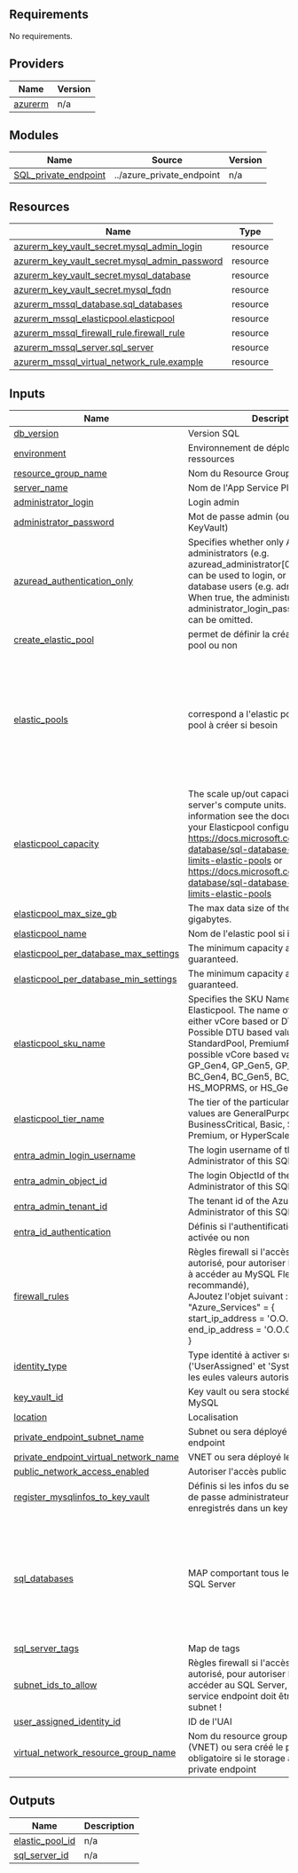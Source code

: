 <!-- BEGIN_TF_DOCS -->
## Requirements

No requirements.

## Providers

| Name | Version |
|------|---------|
| <a name="provider_azurerm"></a> [azurerm](#provider\_azurerm) | n/a |

## Modules

| Name | Source | Version |
|------|--------|---------|
| <a name="module_SQL_private_endpoint"></a> [SQL\_private\_endpoint](#module\_SQL\_private\_endpoint) | ../azure_private_endpoint | n/a |

## Resources

| Name | Type |
|------|------|
| [azurerm_key_vault_secret.mysql_admin_login](https://registry.terraform.io/providers/hashicorp/azurerm/latest/docs/resources/key_vault_secret) | resource |
| [azurerm_key_vault_secret.mysql_admin_password](https://registry.terraform.io/providers/hashicorp/azurerm/latest/docs/resources/key_vault_secret) | resource |
| [azurerm_key_vault_secret.mysql_database](https://registry.terraform.io/providers/hashicorp/azurerm/latest/docs/resources/key_vault_secret) | resource |
| [azurerm_key_vault_secret.mysql_fqdn](https://registry.terraform.io/providers/hashicorp/azurerm/latest/docs/resources/key_vault_secret) | resource |
| [azurerm_mssql_database.sql_databases](https://registry.terraform.io/providers/hashicorp/azurerm/latest/docs/resources/mssql_database) | resource |
| [azurerm_mssql_elasticpool.elasticpool](https://registry.terraform.io/providers/hashicorp/azurerm/latest/docs/resources/mssql_elasticpool) | resource |
| [azurerm_mssql_firewall_rule.firewall_rule](https://registry.terraform.io/providers/hashicorp/azurerm/latest/docs/resources/mssql_firewall_rule) | resource |
| [azurerm_mssql_server.sql_server](https://registry.terraform.io/providers/hashicorp/azurerm/latest/docs/resources/mssql_server) | resource |
| [azurerm_mssql_virtual_network_rule.example](https://registry.terraform.io/providers/hashicorp/azurerm/latest/docs/resources/mssql_virtual_network_rule) | resource |

## Inputs

| Name | Description | Type | Default | Required |
|------|-------------|------|---------|:--------:|
| <a name="input_db_version"></a> [db\_version](#input\_db\_version) | Version SQL | `string` | n/a | yes |
| <a name="input_environment"></a> [environment](#input\_environment) | Environnement de déploiement des ressources | `string` | n/a | yes |
| <a name="input_resource_group_name"></a> [resource\_group\_name](#input\_resource\_group\_name) | Nom du Resource Group | `string` | n/a | yes |
| <a name="input_server_name"></a> [server\_name](#input\_server\_name) | Nom de l'App Service Plan | `string` | n/a | yes |
| <a name="input_administrator_login"></a> [administrator\_login](#input\_administrator\_login) | Login admin | `string` | `null` | no |
| <a name="input_administrator_password"></a> [administrator\_password](#input\_administrator\_password) | Mot de passe admin (ou à récupérer dans KeyVault) | `string` | `null` | no |
| <a name="input_azuread_authentication_only"></a> [azuread\_authentication\_only](#input\_azuread\_authentication\_only) | Specifies whether only AD Users and administrators (e.g. azuread\_administrator[0].login\_username) can be used to login, or also local database users (e.g. administrator\_login). When true, the administrator\_login and administrator\_login\_password properties can be omitted. | `bool` | `false` | no |
| <a name="input_create_elastic_pool"></a> [create\_elastic\_pool](#input\_create\_elastic\_pool) | permet de définir la création d'un elastic pool ou non | `bool` | `false` | no |
| <a name="input_elastic_pools"></a> [elastic\_pools](#input\_elastic\_pools) | correspond a l'elastic pool aux elastics pool à créer si besoin | <pre>map(object({<br/>    suffix                    = string<br/>    max_size_gb               = optional(number, 10)<br/>    sku_name                  = optional(string, "GP_Gen5")<br/>    capacity                  = optional(number, 2)<br/>    tier_name                 = optional(string, "GeneralPurpose")<br/>    per_database_max_settings = optional(number, 2)<br/>    per_database_min_settings = optional(number, 1)<br/>  }))</pre> | `{}` | no |
| <a name="input_elasticpool_capacity"></a> [elasticpool\_capacity](#input\_elasticpool\_capacity) | The scale up/out capacity, representing server's compute units. For more information see the documentation for your Elasticpool configuration:<br/>https://docs.microsoft.com/azure/sql-database/sql-database-vcore-resource-limits-elastic-pools or<br/>https://docs.microsoft.com/azure/sql-database/sql-database-dtu-resource-limits-elastic-pools | `number` | `2` | no |
| <a name="input_elasticpool_max_size_gb"></a> [elasticpool\_max\_size\_gb](#input\_elasticpool\_max\_size\_gb) | The max data size of the elastic pool in gigabytes. | `number` | `10` | no |
| <a name="input_elasticpool_name"></a> [elasticpool\_name](#input\_elasticpool\_name) | Nom de l'elastic pool si il y en a un | `string` | `null` | no |
| <a name="input_elasticpool_per_database_max_settings"></a> [elasticpool\_per\_database\_max\_settings](#input\_elasticpool\_per\_database\_max\_settings) | The minimum capacity all databases are guaranteed. | `number` | `2` | no |
| <a name="input_elasticpool_per_database_min_settings"></a> [elasticpool\_per\_database\_min\_settings](#input\_elasticpool\_per\_database\_min\_settings) | The minimum capacity all databases are guaranteed. | `number` | `1` | no |
| <a name="input_elasticpool_sku_name"></a> [elasticpool\_sku\_name](#input\_elasticpool\_sku\_name) | Specifies the SKU Name for this Elasticpool. The name of the SKU, will be either vCore based or DTU based. Possible DTU based values are BasicPool, StandardPool, PremiumPool while possible vCore based values are GP\_Gen4, GP\_Gen5, GP\_Fsv2, GP\_DC, BC\_Gen4, BC\_Gen5, BC\_DC, HS\_PRMS, HS\_MOPRMS, or HS\_Gen5. | `string` | `"GP_Gen5"` | no |
| <a name="input_elasticpool_tier_name"></a> [elasticpool\_tier\_name](#input\_elasticpool\_tier\_name) | The tier of the particular SKU. Possible values are GeneralPurpose, BusinessCritical, Basic, Standard, Premium, or HyperScale. | `string` | `"GeneralPurpose"` | no |
| <a name="input_entra_admin_login_username"></a> [entra\_admin\_login\_username](#input\_entra\_admin\_login\_username) | The login username of the Azure AD Administrator of this SQL Server | `string` | `null` | no |
| <a name="input_entra_admin_object_id"></a> [entra\_admin\_object\_id](#input\_entra\_admin\_object\_id) | The login ObjectId of the Azure AD Administrator of this SQL Server | `string` | `null` | no |
| <a name="input_entra_admin_tenant_id"></a> [entra\_admin\_tenant\_id](#input\_entra\_admin\_tenant\_id) | The tenant id of the Azure AD Administrator of this SQL Server. | `string` | `null` | no |
| <a name="input_entra_id_authentication"></a> [entra\_id\_authentication](#input\_entra\_id\_authentication) | Définis si l'authentification Entra sera activée ou non | `bool` | `false` | no |
| <a name="input_firewall_rules"></a> [firewall\_rules](#input\_firewall\_rules) | Règles firewall si l'accès public est autorisé, pour autoriser les services azure à accéder au MySQL Flexible server (non recommandé),<br/>    AJoutez l'objet suivant :<br/>    "Azure\_Services" = {<br/>      start\_ip\_address = 'O.O.O.O/O'<br/>      end\_ip\_address   = 'O.O.O.O/O'<br/>    } | <pre>map(object({<br/>    start_ip_address = string<br/>    end_ip_address   = string<br/>  }))</pre> | `{}` | no |
| <a name="input_identity_type"></a> [identity\_type](#input\_identity\_type) | Type identité à activer sur la ressource ('UserAssigned' et 'SystemAssigned' sont les eules valeurs autorisées) | `string` | `"SystemAssigned"` | no |
| <a name="input_key_vault_id"></a> [key\_vault\_id](#input\_key\_vault\_id) | Key vault ou sera stocké le secret de MySQL | `string` | `null` | no |
| <a name="input_location"></a> [location](#input\_location) | Localisation | `string` | `"westeurope"` | no |
| <a name="input_private_endpoint_subnet_name"></a> [private\_endpoint\_subnet\_name](#input\_private\_endpoint\_subnet\_name) | Subnet ou sera déployé le private endpoint | `string` | `null` | no |
| <a name="input_private_endpoint_virtual_network_name"></a> [private\_endpoint\_virtual\_network\_name](#input\_private\_endpoint\_virtual\_network\_name) | VNET ou sera déployé le private endpoint | `string` | `null` | no |
| <a name="input_public_network_access_enabled"></a> [public\_network\_access\_enabled](#input\_public\_network\_access\_enabled) | Autoriser l'accès public ? | `bool` | `false` | no |
| <a name="input_register_mysqlinfos_to_key_vault"></a> [register\_mysqlinfos\_to\_key\_vault](#input\_register\_mysqlinfos\_to\_key\_vault) | Définis si les infos du serveur MySQL (mot de passe administrateur, login, url) sont enregistrés dans un key vault ou non | `bool` | `false` | no |
| <a name="input_sql_databases"></a> [sql\_databases](#input\_sql\_databases) | MAP comportant tous les databases de ce SQL Server | <pre>map(object({<br/>    database_name        = string<br/>    collation            = optional(string, "SQL_Latin1_General_CP1_CI_AS")<br/>    geo_backup_enabled   = optional(bool, false)<br/>    max_size_gb          = number<br/>    sku_name             = string<br/>    storage_account_type = optional(string, "Local")<br/>    database_tags        = optional(map(string), {})<br/>  }))</pre> | `{}` | no |
| <a name="input_sql_server_tags"></a> [sql\_server\_tags](#input\_sql\_server\_tags) | Map de tags | `map(string)` | `{}` | no |
| <a name="input_subnet_ids_to_allow"></a> [subnet\_ids\_to\_allow](#input\_subnet\_ids\_to\_allow) | Règles firewall si l'accès public est autorisé, pour autoriser les Subnet à accéder au SQL Server, Attention, le service endpoint doit être activé sur le subnet ! | `list(string)` | `[]` | no |
| <a name="input_user_assigned_identity_id"></a> [user\_assigned\_identity\_id](#input\_user\_assigned\_identity\_id) | ID de l'UAI | `string` | `null` | no |
| <a name="input_virtual_network_resource_group_name"></a> [virtual\_network\_resource\_group\_name](#input\_virtual\_network\_resource\_group\_name) | Nom du resource group du réseau virtuel (VNET) ou sera créé le private endpoint, obligatoire si le storage account a un private endpoint | `string` | `null` | no |

## Outputs

| Name | Description |
|------|-------------|
| <a name="output_elastic_pool_id"></a> [elastic\_pool\_id](#output\_elastic\_pool\_id) | n/a |
| <a name="output_sql_server_id"></a> [sql\_server\_id](#output\_sql\_server\_id) | n/a |
<!-- END_TF_DOCS -->
